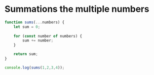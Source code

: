 # Summations the multiple numbers

```ts
function sums(...numbers) {
    let sum = 0;
    
    for (const number of numbers) {
        sum += number;
    }

    return sum;
}

console.log(sums(1,2,3,4));
```